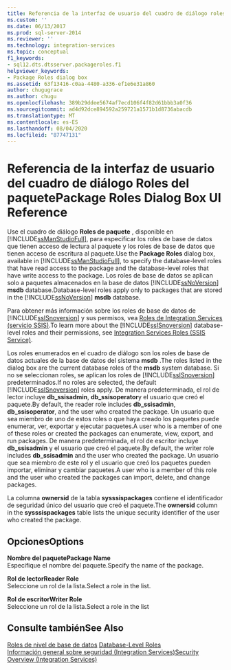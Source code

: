 ```yaml
---
title: Referencia de la interfaz de usuario del cuadro de diálogo roles de paquete | Microsoft Docs
ms.custom: ''
ms.date: 06/13/2017
ms.prod: sql-server-2014
ms.reviewer: ''
ms.technology: integration-services
ms.topic: conceptual
f1_keywords:
- sql12.dts.dtsserver.packageroles.f1
helpviewer_keywords:
- Package Roles dialog box
ms.assetid: 63f13416-c0aa-4480-a336-ef1e6e31a860
author: chugugrace
ms.author: chugu
ms.openlocfilehash: 389b29ddee5674af7ecd106f4f82d61bbb3a0f36
ms.sourcegitcommit: ad4d92dce894592a259721a1571b1d8736abacdb
ms.translationtype: MT
ms.contentlocale: es-ES
ms.lasthandoff: 08/04/2020
ms.locfileid: "87747131"
---
```

# <a name="package-roles-dialog-box-ui-reference"></a><span data-ttu-id="944a5-102">Referencia de la interfaz de usuario del cuadro de diálogo Roles del paquete</span><span class="sxs-lookup"><span data-stu-id="944a5-102">Package Roles Dialog Box UI Reference</span></span>
  <span data-ttu-id="944a5-103">Use el cuadro de diálogo **Roles de paquete** , disponible en [!INCLUDE[ssManStudioFull](../includes/ssmanstudiofull-md.md)], para especificar los roles de base de datos que tienen acceso de lectura al paquete y los roles de base de datos que tienen acceso de escritura al paquete.</span><span class="sxs-lookup"><span data-stu-id="944a5-103">Use the **Package Roles** dialog box, available in [!INCLUDE[ssManStudioFull](../includes/ssmanstudiofull-md.md)], to specify the database-level roles that have read access to the package and the database-level roles that have write access to the package.</span></span> <span data-ttu-id="944a5-104">Los roles de base de datos se aplican solo a paquetes almacenados en la base de datos [!INCLUDE[ssNoVersion](../includes/ssnoversion-md.md)] **msdb** database.</span><span class="sxs-lookup"><span data-stu-id="944a5-104">Database-level roles apply only to packages that are stored in the [!INCLUDE[ssNoVersion](../includes/ssnoversion-md.md)] **msdb** database.</span></span>  
  
 <span data-ttu-id="944a5-105">Para obtener más información sobre los roles de base de datos de [!INCLUDE[ssISnoversion](../includes/ssisnoversion-md.md)] y sus permisos, vea [Roles de Integration Services &#40;servicio SSIS&#41;](security/integration-services-roles-ssis-service.md).</span><span class="sxs-lookup"><span data-stu-id="944a5-105">To learn more about the [!INCLUDE[ssISnoversion](../includes/ssisnoversion-md.md)] database-level roles and their permissions, see [Integration Services Roles &#40;SSIS Service&#41;](security/integration-services-roles-ssis-service.md).</span></span>  
  
 <span data-ttu-id="944a5-106">Los roles enumerados en el cuadro de diálogo son los roles de base de datos actuales de la base de datos del sistema **msdb** .</span><span class="sxs-lookup"><span data-stu-id="944a5-106">The roles listed in the dialog box are the current database roles of the **msdb** system database.</span></span> <span data-ttu-id="944a5-107">Si no se seleccionan roles, se aplican los roles de [!INCLUDE[ssISnoversion](../includes/ssisnoversion-md.md)] predeterminados.</span><span class="sxs-lookup"><span data-stu-id="944a5-107">If no roles are selected, the default [!INCLUDE[ssISnoversion](../includes/ssisnoversion-md.md)] roles apply.</span></span> <span data-ttu-id="944a5-108">De manera predeterminada, el rol de lector incluye **db_ssisadmin**, **db_ssisoperator**y el usuario que creó el paquete.</span><span class="sxs-lookup"><span data-stu-id="944a5-108">By default, the reader role includes **db_ssisadmin**, **db_ssisoperator**, and the user who created the package.</span></span> <span data-ttu-id="944a5-109">Un usuario que sea miembro de uno de estos roles o que haya creado los paquetes puede enumerar, ver, exportar y ejecutar paquetes.</span><span class="sxs-lookup"><span data-stu-id="944a5-109">A user who is a member of one of these roles or created the packages can enumerate, view, export, and run packages.</span></span> <span data-ttu-id="944a5-110">De manera predeterminada, el rol de escritor incluye **db_ssisadmin** y el usuario que creó el paquete.</span><span class="sxs-lookup"><span data-stu-id="944a5-110">By default, the writer role includes **db_ssisadmin** and the user who created the package.</span></span> <span data-ttu-id="944a5-111">Un usuario que sea miembro de este rol y el usuario que creó los paquetes pueden importar, eliminar y cambiar paquetes.</span><span class="sxs-lookup"><span data-stu-id="944a5-111">A user who is a member of this role and the user who created the packages can import, delete, and change packages.</span></span>  
  
 <span data-ttu-id="944a5-112">La columna **ownersid** de la tabla **sysssispackages** contiene el identificador de seguridad único del usuario que creó el paquete.</span><span class="sxs-lookup"><span data-stu-id="944a5-112">The **ownersid** column in the **sysssispackages** table lists the unique security identifier of the user who created the package.</span></span>  
  
## <a name="options"></a><span data-ttu-id="944a5-113">Opciones</span><span class="sxs-lookup"><span data-stu-id="944a5-113">Options</span></span>  
 <span data-ttu-id="944a5-114">**Nombre del paquete**</span><span class="sxs-lookup"><span data-stu-id="944a5-114">**Package Name**</span></span>  
 <span data-ttu-id="944a5-115">Especifique el nombre del paquete.</span><span class="sxs-lookup"><span data-stu-id="944a5-115">Specify the name of the package.</span></span>  
  
 <span data-ttu-id="944a5-116">**Rol de lector**</span><span class="sxs-lookup"><span data-stu-id="944a5-116">**Reader Role**</span></span>  
 <span data-ttu-id="944a5-117">Seleccione un rol de la lista.</span><span class="sxs-lookup"><span data-stu-id="944a5-117">Select a role in the list.</span></span>  
  
 <span data-ttu-id="944a5-118">**Rol de escritor**</span><span class="sxs-lookup"><span data-stu-id="944a5-118">**Writer Role**</span></span>  
 <span data-ttu-id="944a5-119">Seleccione un rol de la lista.</span><span class="sxs-lookup"><span data-stu-id="944a5-119">Select a role in the list</span></span>  
  
## <a name="see-also"></a><span data-ttu-id="944a5-120">Consulte también</span><span class="sxs-lookup"><span data-stu-id="944a5-120">See Also</span></span>  
 <span data-ttu-id="944a5-121">[Roles de nivel de base de datos](../relational-databases/security/authentication-access/database-level-roles.md) </span><span class="sxs-lookup"><span data-stu-id="944a5-121">[Database-Level Roles](../relational-databases/security/authentication-access/database-level-roles.md) </span></span>  
 [<span data-ttu-id="944a5-122">Información general sobre seguridad &#40;Integration Services&#41;</span><span class="sxs-lookup"><span data-stu-id="944a5-122">Security Overview &#40;Integration Services&#41;</span></span>](security/security-overview-integration-services.md)  
  
  
